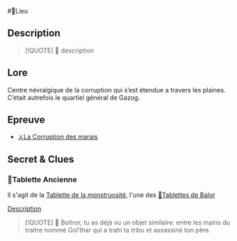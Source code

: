 #📍Lieu
## Description

> [!QUOTE] 💬
> description

## Lore
Centre névralgique de la corruption qui s’est étendue a travers les plaines. C’etait autrefois le quartiel général de Gazog.

## Epreuve
   - [⚔La Corruption des marais](../épreuves/⚔La%20Corruption%20des%20marais.md) 

## Secret & Clues
### 🔎Tablette Ancienne
Il s'agit de la [Tablette de la monstruosité](../lore/📜Tablettes%20de%20Balor.md#Tablette%20de%20la%20monstruosité), l'une des  [📜Tablettes de Balor](../lore/📜Tablettes%20de%20Balor.md)

[Description](../lore/📜Tablettes%20de%20Balor.md#Description)


>[!QUOTE]  💬
>  Boltror, tu as déjà vu un objet similaire: entre les mains du traitre nommé Gol’thar qui a trahi ta tribu et assassiné ton père.









